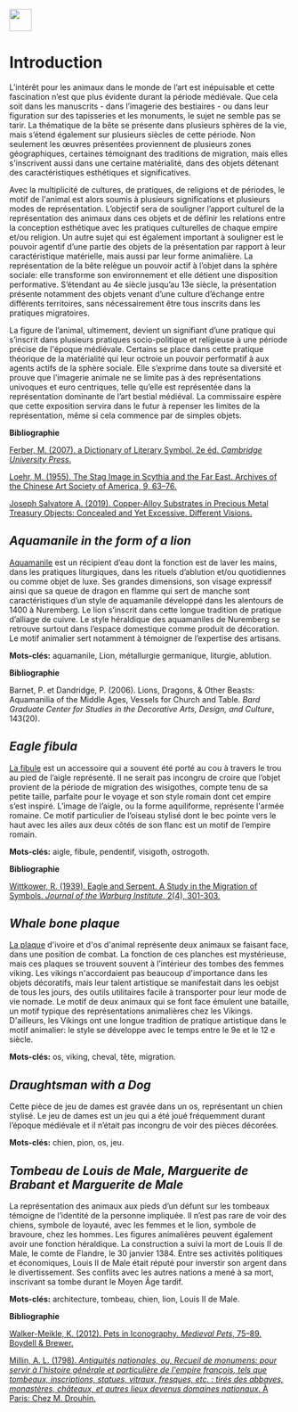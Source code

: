 <a href="https://juncture-digital.org"><img src="https://raw.githubusercontent.com/digitalArtHistory/recits-numeriques/main/images/btn_juncture.svg" style="height:40px"></a>

<param ve-config 
       title="Les Animaux Médiévaux dans la Matérialité" 
       banner="/images/ViennaDioscoridesFolio483vBirds.jpg" 
       layout="vertical">

# Introduction
L’intérêt pour les animaux dans le monde de l’art est inépuisable et cette fascination n’est que plus évidente durant la période médiévale. Que cela soit dans les manuscrits - dans l’imagerie des bestiaires - ou dans leur figuration sur des tapisseries et les monuments, le sujet ne semble pas se tarir. La thématique de la bête se présente dans plusieurs sphères de la vie, mais s’étend également sur plusieurs siècles de cette période. Non seulement les œuvres présentées proviennent de plusieurs zones géographiques, certaines témoignant des traditions de migration, mais elles s'inscrivent aussi dans une certaine matérialité, dans des objets détenant des caractéristiques esthétiques et significatives. 

Avec la multiplicité de cultures, de pratiques, de religions et de périodes, le motif de l'animal est alors soumis à plusieurs significations et plusieurs modes de représentation. L’objectif sera de souligner l’apport culturel de la représentation des animaux dans ces objets et de définir les relations entre la conception esthétique avec les pratiques culturelles de chaque empire et/ou religion. Un autre sujet qui est également important à souligner est le pouvoir agentif d’une partie des objets de la présentation par rapport à leur caractéristique matérielle, mais aussi par leur forme animalière. La représentation de la bête relègue un pouvoir actif à l’objet dans la sphère sociale: elle transforme son environnement et elle détient une disposition performative. S’étendant au 4e siècle jusqu’au 13e siècle, la présentation présente notamment des objets venant d’une culture d’échange entre différents territoires, sans nécessairement être tous inscrits dans les pratiques migratoires. 

La figure de l’animal, ultimement, devient un signifiant d’une pratique qui s’inscrit dans plusieurs pratiques socio-politique et religieuse à une période précise de l'époque médiévale. Certains se place dans cette pratique théorique de la matérialité qui leur octroie un pouvoir performatif à aux agents actifs de la sphère sociale. Elle s’exprime dans toute sa diversité et prouve que l’imagerie animale ne se limite pas à des représentations univoques et euro centriques, telle qu’elle est représentée dans la représentation dominante de l’art bestial médiéval. La commissaire espère que cette exposition servira dans le futur à repenser les limites de la représentation, même si cela commence par de simples objets.  

**Bibliographie**

[Ferber, M. (2007). a Dictionary of Literary Symbol. 2e éd. *Cambridge University Press*.](https://doi.org/10.1017/CBO9780511481475)  

[Loehr, M. (1955). The Stag Image in Scythia and the Far East. Archives of the Chinese Art Society of America, 9, 63–76.](http://www.jstor.org/stable/20066973) 

[Joseph Salvatore A. (2019). Copper-Alloy Substrates in Precious Metal Treasury Objects: Concealed and Yet Excessive. Different Visions.](https://differentvisions.org/issue-four/2019/07/copper-alloy-substrates-in-precious-metal-treasury-objects-concealed-and-yet-excessive/)

## *Aquamanile in the form of a lion*
[Aquamanile](https://www.metmuseum.org/art/collection/search/469949) est un récipient d’eau dont la fonction est de laver les mains, dans les pratiques liturgiques, dans les rituels d’ablution et/ou quotidiennes ou comme objet de luxe. Ses grandes dimensions, son visage expressif ainsi que sa queue de dragon en flamme qui sert de manche sont caractéristiques d’un style de aquamanile développé dans les alentours de 1400 à Nuremberg.  Le lion s’inscrit dans cette longue tradition de pratique d’alliage de cuivre. Le style héraldique des aquamaniles de Nuremberg se retrouve surtout dans l’espace domestique comme produit de décoration. Le motif animalier sert notamment à témoigner de l’expertise des artisans. 
<param ve-image url="https://raw.githubusercontent.com/digitalArtHistory/recits-numeriques/main/06/Aquamanile_in_the_Form_of_a_Lion_MET_DP117252_(cropped).jpeg" />

**Mots-clés:** aquamanile, Lion, métallurgie germanique, liturgie, ablution.

**Bibliographie**

Barnet, P. et Dandridge, P. (2006). Lions, Dragons, & Other Beasts: Aquamanilia of the Middle Ages, Vessels for Church and Table. *Bard Graduate Center for Studies in the Decorative Arts, Design, and Culture*, 143(20).

## *Eagle fibula*
[La fibule](https://art.thewalters.org/detail/13833/eagle-fibula-2/) est un accessoire qui a souvent été porté au cou à travers le trou au pied de l’aigle représenté. Il ne serait pas incongru de croire que l’objet provient de la période de migration des wisigothes, compte tenu de sa petite taille, parfaite pour le voyage et son style romain dont cet empire s’est inspiré. L’image de l’aigle, ou la forme aquiliforme, représente l'armée romaine. Ce motif particulier de l’oiseau stylisé dont le bec pointe vers le haut avec les ailes aux deux côtés de son flanc est un motif de l’empire romain. 
<param ve-image url="https://raw.githubusercontent.com/digitalArtHistory/recits-numeriques/main/06/l_ps1_54422_fnt_dd_t07-14.jpeg" />

**Mots-clés:** aigle, fibule, pendentif, visigoth, ostrogoth.

**Bibliographie**

[Wittkower, R. (1939). Eagle and Serpent. A Study in the Migration of Symbols. *Journal of the Warburg Institute*, 2(4), 301-303.](https://doi.org/10.2307/750041)

## *Whale bone plaque*
[La plaque](https://art.thewalters.org/detail/11104/whale-bone-plaque/) d'ivoire et d'os d'animal représente deux animaux se faisant face, dans une position de combat. La fonction de ces planches est mystérieuse, mais ces plaques se trouvent souvent à l’intérieur des tombes des femmes viking. Les vikings n'accordaient pas beaucoup d'importance dans les objets décoratifs, mais leur talent artistique se manifestait dans les oebjst de tous les jours, des outils utilitaires facile à transporter pour leur mode de vie nomade. Le motif de deux animaux qui se font face émulent une bataille, un motif typique des représentations animalières chez les Vikings. D'ailleurs, les Vikings ont une longue tradition de pratique artistique dans le motif animalier: le style se développe avec le temps entre le 9e et le 12 e siècle.
<param ve-graphic url="https://art.thewalters.org/images/art/large/l_ps1_711169_fnt_dd_t07.jpg" title="boob" />

**Mots-clés:** os, viking, cheval, tête, migration.

## *Draughtsman with a Dog*
Cette pièce de jeu de dames est gravée dans un os, représentant un chien stylisé. Le jeu de dames est un jeu qui a été joué fréquemment durant l’époque médiévale et il n’était pas incongru de voir des pièces décorées.
<param ve-image url="https://raw.githubusercontent.com/digitalArtHistory/recits-numeriques/main/06/WOA_IMAGE_1.jpg" />

**Mots-clés:** chien, pion, os, jeu.

## *Tombeau de Louis de Male, Marguerite de Brabant et Marguerite de Male*
La représentation des animaux aux pieds d’un défunt sur les tombeaux témoigne de l’identité de la personne impliquée. Il n’est pas rare de voir des chiens, symbole de loyauté, avec les femmes et le lion, symbole de bravoure, chez les hommes. Les figures animalières peuvent également avoir une fonction héraldique. La construction a suivi la mort de Louis II de Male, le comte de Flandre, le 30 janvier 1384. Entre ses activités politiques et économiques, Louis II de Male était réputé pour inverstir son argent dans le divertissement. Ses conflits avec les autres nations a mené à sa mort, inscrivant sa tombe durant le Moyen Âge tardif.
<param ve-image url="https://raw.githubusercontent.com/digitalArtHistory/recits-numeriques/main/06/Tombeau_de_Louis_de_Male%2C_Marguerite_de_Brabant_et_Marguerite_de_Male_Lille.png" />

**Mots-clés:** architecture, tombeau, chien, lion, Louis II de Male.

**Bibliographie**

[Walker-Meikle, K. (2012). Pets in Iconography. *Medieval Pets*, 75–89. Boydell & Brewer.](http://www.jstor.org/stable/10.7722/j.ctt1x738m.10)

[Millin, A. L. (1798). *Antiquités nationales, ou, Recueil de monumens: pour servir à l'histoire générale et particulière de l'empire françois, tels que tombeaux, inscriptions, statues, vitraux, fresques, etc. : tirés des abbayes, monastères, châteaux, et autres lieux devenus domaines nationaux*. À Paris: Chez M. Drouhin.](
https://catalog.hathitrust.org/api/volumes/oclc/21363699.html) 




 

